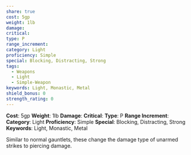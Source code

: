 ```yaml
---
share: true
cost: 5gp
weight: 1lb
damage: 
critical: 
type: P
range_increment: 
category: Light
proficiency: Simple
special: Blocking, Distracting, Strong
tags:
  - Weapons
  - Light
  - Simple-Weapon
keywords: Light, Monastic, Metal
shield_bonus: 0
strength_rating: 0
---
```

**Cost**: 5gp **Weight**: 1lb
**Damage**:  **Critical**:  **Type**: P
**Range Increment**: 
**Category**: Light **Proficiency**: Simple
**Special**: Blocking, Distracting, Strong
**Keywords**: Light, Monastic, Metal

Similar to normal gauntlets, these change the damage type of unarmed strikes to piercing damage.